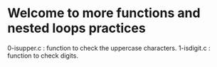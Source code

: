# Welcome to more functions and nested loops practices
0-isupper.c : function to check the uppercase characters.
1-isdigit.c : function to check digits.
